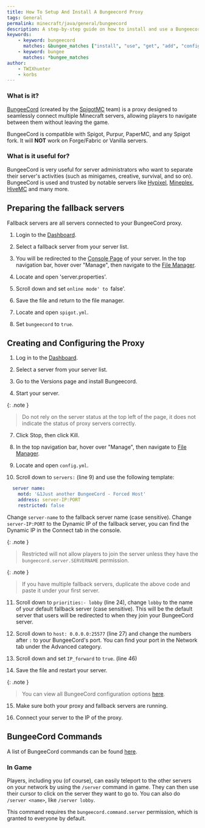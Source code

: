 ```yaml
---
title: How To Setup And Install A Bungeecord Proxy
tags: General
permalink: minecraft/java/general/bungeecord
description: A step-by-step guide on how to install and use a Bungeecord proxy server
keywords:
    - keyword: bungeecord
      matches: &bungee_matches ["install", "use", "get", "add", "configure", "load"]
    - keyword: bungee
      matches: *bungee_matches
author:
    - TWIXhunter
    - korbs
---
```


### What is it?
[BungeeCord](https://www.spigotmc.org/wiki/bungeecord/) (created by the [SpigotMC](https://www.spigotmc.org/XenStaff/) team) is a proxy designed to seamlessly connect multiple Minecraft servers, allowing players to navigate between them without leaving the game. 

BungeeCord is compatible with Spigot, Purpur, PaperMC, and any Spigot fork. It will **NOT** work on Forge/Fabric or Vanilla servers.

### What is it useful for?
BungeeCord is very useful for server administrators who want to separate their server's activities (such as minigames, creative, survival, and so on). BungeeCord is used and trusted by notable servers like [Hypixel](https://hypixel.net/), [Mineplex](https://www.mineplex.com/home/), [HiveMC](https://hivemc.com/) and many more.

## Preparing the fallback servers
Fallback servers are all servers connected to your BungeeCord proxy.

1. Login to the [Dashboard](https://client.falixnodes.net/).

2. Select a fallback server from your server list.

3. You will be redirected to the [Console Page](https://client.falixnodes.net/server/console)  of your server. In the top navigation bar, hover over "Manage", then navigate to the [File Manager](https://client.falixnodes.net/server/filemanager).

5. Locate and open 'server.properties'.

6. Scroll down and set `online mode' to `false'.

7. Save the file and return to the file manager.

8. Locate and open `spigot.yml`.

9. Set `bungeecord` to `true`.

## Creating and Configuring the Proxy 

1. Log in to the [Dashboard](https://client.falixnodes.net/).

2. Select a server from your server list.

3. Go to the Versions page and install Bungeecord.

4. Start your server.

{: .note }
> Do not rely on the server status at the top left of the page, it does not indicate the status of proxy servers correctly.

7. Click Stop, then click Kill.

8. In the top navigation bar, hover over "Manage", then navigate to [File Manager](https://client.falixnodes.net/server/filemanager).

9. Locate and open `config.yml`.

10. Scroll down to `servers:` (line 9) and use the following template:

``` YAML
  server name:
    motd: '&1Just another BungeeCord - Forced Host'
    address: server-IP:PORT
    restricted: false
```
Change `server-name` to the fallback server name (case sensitive).
Change `server-IP:PORT` to the Dynamic IP of the fallback server, you can find the Dynamic IP in the Connect tab in the console.

{: .note }
> Restricted will not allow players to join the server unless they have the `bungeecord.server.SERVERNAME` permission.

{: .note }
> If you have multiple fallback servers, duplicate the above code and paste it under your first server.

11. Scroll down to `priorities:- lobby` (line 24), change `lobby` to the name of your default fallback server (case sensitive). This will be the default server that users will be redirected to when they join your BungeeCord server.

12. Scroll down to `host: 0.0.0.0:25577` (line 27) and change the numbers after `:` to your BungeeCord's port. You can find your port in the Network tab under the Advanced category. 

13. Scroll down and set `IP_forward` to `true`. (line 46)

14. Save the file and restart your server.

{: .note }
> You can view all BungeeCord configuration options [here](https://www.spigotmc.org/wiki/bungeecord-configuration-guide/).

15. Make sure both your proxy and fallback servers are running.

16. Connect your server to the IP of the proxy.

## BungeeCord Commands
A list of BungeeCord commands can be found [here](https://www.spigotmc.org/wiki/bungeecord-commands/).

### In Game
Players, including you (of course), can easily teleport to the other servers on your network by using the `/server` command in game. They can then use their cursor to click on the server they want to go to. You can also do `/server <name>`, like `/server lobby`.

This command requires the `bungeecord.command.server` permission, which is granted to everyone by default.
